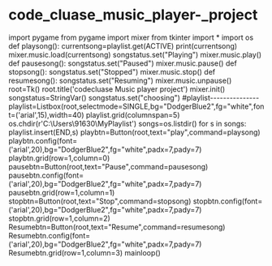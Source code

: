# code_cluase_music_player-_project
import pygame
from pygame import mixer
from tkinter import *
import os
def playsong():
    currentsong=playlist.get(ACTIVE)
    print(currentsong)
    mixer.music.load(currentsong)
    songstatus.set("Playing")
    mixer.music.play()
def pausesong():
    songstatus.set("Paused")
    mixer.music.pause()
def stopsong():
    songstatus.set("Stopped")
    mixer.music.stop()
def resumesong():
    songstatus.set("Resuming")
    mixer.music.unpause() 
root=Tk()
root.title('codecluase Music player project')
mixer.init()
songstatus=StringVar()
songstatus.set("choosing")
#playlist---------------
playlist=Listbox(root,selectmode=SINGLE,bg="DodgerBlue2",fg="white",font=('arial',15),width=40)
playlist.grid(columnspan=5)
os.chdir(r'C:\Users\91630\MyPlaylist')
songs=os.listdir()
for s in songs:
    playlist.insert(END,s)
playbtn=Button(root,text="play",command=playsong)
playbtn.config(font=('arial',20),bg="DodgerBlue2",fg="white",padx=7,pady=7)
playbtn.grid(row=1,column=0)
pausebtn=Button(root,text="Pause",command=pausesong)
pausebtn.config(font=('arial',20),bg="DodgerBlue2",fg="white",padx=7,pady=7)
pausebtn.grid(row=1,column=1)
stopbtn=Button(root,text="Stop",command=stopsong)
stopbtn.config(font=('arial',20),bg="DodgerBlue2",fg="white",padx=7,pady=7)
stopbtn.grid(row=1,column=2)
Resumebtn=Button(root,text="Resume",command=resumesong)
Resumebtn.config(font=('arial',20),bg="DodgerBlue2",fg="white",padx=7,pady=7)
Resumebtn.grid(row=1,column=3)
mainloop()    
    
